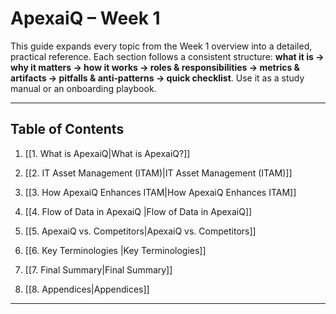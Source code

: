 # ApexaiQ – Week 1 

This guide expands every topic from the Week 1 overview into a detailed, practical reference. Each section follows a consistent structure: **what it is → why it matters → how it works → roles & responsibilities → metrics & artifacts → pitfalls & anti‑patterns → quick checklist**. Use it as a study manual or an onboarding playbook.

---

## Table of Contents

1. [[1. What is ApexaiQ|What is ApexaiQ?]]
    
2. [[2. IT Asset Management (ITAM)|IT Asset Management (ITAM)]]
    
3. [[3. How ApexaiQ Enhances ITAM|How ApexaiQ Enhances ITAM]]
    
4. [[4. Flow of Data in ApexaiQ |Flow of Data in ApexaiQ]]
    
5. [[5. ApexaiQ vs. Competitors|ApexaiQ vs. Competitors]]
    
6. [[6. Key Terminologies |Key Terminologies]]
    
7. [[7. Final Summary|Final Summary]] 
    
8. [[8. Appendices|Appendices]]

---
